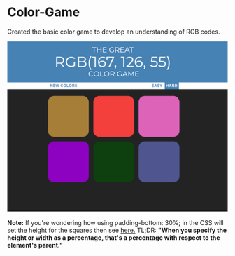 # Color-Game

Created the basic color game to develop an understanding of RGB codes.

![Alt text](https://github.com/ausafaq/Color-Game/blob/master/utility/Preview.PNG)



**Note:** If you're wondering how using padding-bottom: 30%; in the CSS will set the height for the squares then see <a href= "https://stackoverflow.com/questions/5657964/css-why-doesn-t-percentage-height-work/5658062#5658062">here.</a>
TL;DR: **"When you specify the height or width as a percentage, that's a percentage with respect to the element's parent."**
